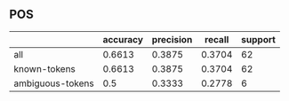 
## POS

|                  | accuracy | precision | recall | support |
|------------------|----------|-----------|--------|---------|
| all              | 0.6613   | 0.3875    | 0.3704 | 62      |
| known-tokens     | 0.6613   | 0.3875    | 0.3704 | 62      |
| ambiguous-tokens | 0.5      | 0.3333    | 0.2778 | 6       |

